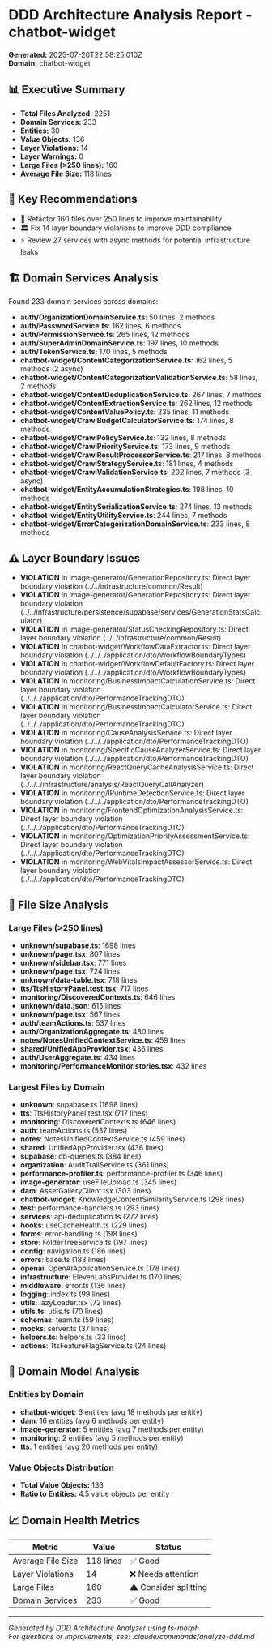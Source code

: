 # DDD Architecture Analysis Report - chatbot-widget

**Generated:** 2025-07-20T22:58:25.010Z  
**Domain:** chatbot-widget

## 📊 Executive Summary

- **Total Files Analyzed:** 2251
- **Domain Services:** 233
- **Entities:** 30
- **Value Objects:** 136
- **Layer Violations:** 14
- **Layer Warnings:** 0
- **Large Files (>250 lines):** 160
- **Average File Size:** 118 lines

## 🎯 Key Recommendations

- 📏 Refactor 160 files over 250 lines to improve maintainability
- 🏛️ Fix 14 layer boundary violations to improve DDD compliance
- ⚡ Review 27 services with async methods for potential infrastructure leaks

## 🏗️ Domain Services Analysis

Found 233 domain services across domains:

- **auth/OrganizationDomainService.ts**: 50 lines, 2 methods
- **auth/PasswordService.ts**: 162 lines, 6 methods
- **auth/PermissionService.ts**: 265 lines, 12 methods
- **auth/SuperAdminDomainService.ts**: 197 lines, 10 methods
- **auth/TokenService.ts**: 170 lines, 5 methods
- **chatbot-widget/ContentCategorizationService.ts**: 162 lines, 5 methods (2 async)
- **chatbot-widget/ContentCategorizationValidationService.ts**: 58 lines, 2 methods
- **chatbot-widget/ContentDeduplicationService.ts**: 267 lines, 7 methods
- **chatbot-widget/ContentExtractionService.ts**: 262 lines, 12 methods
- **chatbot-widget/ContentValuePolicy.ts**: 235 lines, 11 methods
- **chatbot-widget/CrawlBudgetCalculatorService.ts**: 174 lines, 8 methods
- **chatbot-widget/CrawlPolicyService.ts**: 132 lines, 8 methods
- **chatbot-widget/CrawlPriorityService.ts**: 173 lines, 9 methods
- **chatbot-widget/CrawlResultProcessorService.ts**: 217 lines, 8 methods
- **chatbot-widget/CrawlStrategyService.ts**: 181 lines, 4 methods
- **chatbot-widget/CrawlValidationService.ts**: 202 lines, 7 methods (3 async)
- **chatbot-widget/EntityAccumulationStrategies.ts**: 198 lines, 10 methods
- **chatbot-widget/EntitySerializationService.ts**: 274 lines, 13 methods
- **chatbot-widget/EntityUtilityService.ts**: 244 lines, 7 methods
- **chatbot-widget/ErrorCategorizationDomainService.ts**: 233 lines, 8 methods

## ⚠️ Layer Boundary Issues

- **VIOLATION** in image-generator/GenerationRepository.ts: Direct layer boundary violation (../../infrastructure/common/Result)
- **VIOLATION** in image-generator/GenerationRepository.ts: Direct layer boundary violation (../../infrastructure/persistence/supabase/services/GenerationStatsCalculator)
- **VIOLATION** in image-generator/StatusCheckingRepository.ts: Direct layer boundary violation (../../infrastructure/common/Result)
- **VIOLATION** in chatbot-widget/WorkflowDataExtractor.ts: Direct layer boundary violation (../../../application/dto/WorkflowBoundaryTypes)
- **VIOLATION** in chatbot-widget/WorkflowDefaultFactory.ts: Direct layer boundary violation (../../../application/dto/WorkflowBoundaryTypes)
- **VIOLATION** in monitoring/BusinessImpactCalculationService.ts: Direct layer boundary violation (../../../application/dto/PerformanceTrackingDTO)
- **VIOLATION** in monitoring/BusinessImpactCalculatorService.ts: Direct layer boundary violation (../../../application/dto/PerformanceTrackingDTO)
- **VIOLATION** in monitoring/CauseAnalysisService.ts: Direct layer boundary violation (../../../application/dto/PerformanceTrackingDTO)
- **VIOLATION** in monitoring/SpecificCauseAnalyzerService.ts: Direct layer boundary violation (../../../application/dto/PerformanceTrackingDTO)
- **VIOLATION** in monitoring/ReactQueryCacheAnalysisService.ts: Direct layer boundary violation (../../../infrastructure/analysis/ReactQueryCallAnalyzer)
- **VIOLATION** in monitoring/IRuntimeDetectionService.ts: Direct layer boundary violation (../../../application/dto/PerformanceTrackingDTO)
- **VIOLATION** in monitoring/FrontendOptimizationAnalysisService.ts: Direct layer boundary violation (../../../application/dto/PerformanceTrackingDTO)
- **VIOLATION** in monitoring/OptimizationPriorityAssessmentService.ts: Direct layer boundary violation (../../../application/dto/PerformanceTrackingDTO)
- **VIOLATION** in monitoring/WebVitalsImpactAssessorService.ts: Direct layer boundary violation (../../../application/dto/PerformanceTrackingDTO)

## 📏 File Size Analysis

### Large Files (>250 lines)

- **unknown/supabase.ts**: 1698 lines
- **unknown/page.tsx**: 807 lines
- **unknown/sidebar.tsx**: 771 lines
- **unknown/page.tsx**: 724 lines
- **unknown/data-table.tsx**: 718 lines
- **tts/TtsHistoryPanel.test.tsx**: 717 lines
- **monitoring/DiscoveredContexts.ts**: 646 lines
- **unknown/data.json**: 615 lines
- **unknown/page.tsx**: 567 lines
- **auth/teamActions.ts**: 537 lines
- **auth/OrganizationAggregate.ts**: 480 lines
- **notes/NotesUnifiedContextService.ts**: 459 lines
- **shared/UnifiedAppProvider.tsx**: 436 lines
- **auth/UserAggregate.ts**: 434 lines
- **monitoring/PerformanceMonitor.stories.tsx**: 432 lines

### Largest Files by Domain

- **unknown**: supabase.ts (1698 lines)
- **tts**: TtsHistoryPanel.test.tsx (717 lines)
- **monitoring**: DiscoveredContexts.ts (646 lines)
- **auth**: teamActions.ts (537 lines)
- **notes**: NotesUnifiedContextService.ts (459 lines)
- **shared**: UnifiedAppProvider.tsx (436 lines)
- **supabase**: db-queries.ts (384 lines)
- **organization**: AuditTrailService.ts (361 lines)
- **performance-profiler.ts**: performance-profiler.ts (346 lines)
- **image-generator**: useFileUpload.ts (345 lines)
- **dam**: AssetGalleryClient.tsx (303 lines)
- **chatbot-widget**: KnowledgeContentSimilarityService.ts (298 lines)
- **test**: performance-handlers.ts (293 lines)
- **services**: api-deduplication.ts (272 lines)
- **hooks**: useCacheHealth.ts (229 lines)
- **forms**: error-handling.ts (198 lines)
- **store**: FolderTreeService.ts (197 lines)
- **config**: navigation.ts (186 lines)
- **errors**: base.ts (183 lines)
- **openai**: OpenAIApplicationService.ts (178 lines)
- **infrastructure**: ElevenLabsProvider.ts (170 lines)
- **middleware**: error.ts (136 lines)
- **logging**: index.ts (99 lines)
- **utils**: lazyLoader.tsx (72 lines)
- **utils.ts**: utils.ts (70 lines)
- **schemas**: team.ts (59 lines)
- **__mocks__**: server.ts (37 lines)
- **helpers.ts**: helpers.ts (33 lines)
- **actions**: TtsFeatureFlagService.ts (24 lines)

## 🏢 Domain Model Analysis

### Entities by Domain

- **chatbot-widget**: 6 entities (avg 18 methods per entity)
- **dam**: 16 entities (avg 6 methods per entity)
- **image-generator**: 5 entities (avg 7 methods per entity)
- **monitoring**: 2 entities (avg 5 methods per entity)
- **tts**: 1 entities (avg 20 methods per entity)

### Value Objects Distribution

- **Total Value Objects:** 136
- **Ratio to Entities:** 4.5 value objects per entity

## 📈 Domain Health Metrics

| Metric | Value | Status |
|--------|-------|--------|
| Average File Size | 118 lines | ✅ Good |
| Layer Violations | 14 | ❌ Needs attention |
| Large Files | 160 | ⚠️ Consider splitting |
| Domain Services | 233 | ✅ Good |

---

*Generated by DDD Architecture Analyzer using ts-morph*  
*For questions or improvements, see: .claude/commands/analyze-ddd.md*
